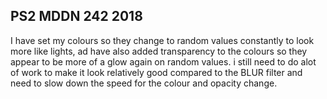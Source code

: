 ## PS2 MDDN 242 2018

I have set my colours so they change to random values constantly to look more like lights, ad have also added transparency to the colours so they appear to be more of a glow again on random values. i still need to do alot of work to make it look relatively good compared to the BLUR filter and need to slow down the speed for the colour and opacity change.
